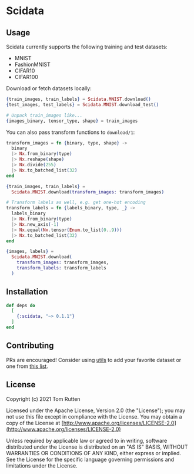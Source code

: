 # Scidata

## Usage

Scidata currently supports the following training and test datasets:

- MNIST
- FashionMNIST
- CIFAR10
- CIFAR100

Download or fetch datasets locally:

```elixir
{train_images, train_labels} = Scidata.MNIST.download()
{test_images, test_labels} = Scidata.MNIST.download_test()

# Unpack train_images like...
{images_binary, tensor_type, shape} = train_images
```

You can also pass transform functions to `download/1`:

```elixir
transform_images = fn {binary, type, shape} ->
  binary
  |> Nx.from_binary(type)
  |> Nx.reshape(shape)
  |> Nx.divide(255)
  |> Nx.to_batched_list(32)
end

{train_images, train_labels} =
  Scidata.MNIST.download(transform_images: transform_images)

# Transform labels as well, e.g. get one-hot encoding
transform_labels = fn {labels_binary, type, _} ->
  labels_binary
  |> Nx.from_binary(type)
  |> Nx.new_axis(-1)
  |> Nx.equal(Nx.tensor(Enum.to_list(0..9)))
  |> Nx.to_batched_list(32)
end

{images, labels} =
  Scidata.MNIST.download(
    transform_images: transform_images,
    transform_labels: transform_labels
  )
```

## Installation

```elixir
def deps do
  [
    {:scidata, "~> 0.1.1"}
  ]
end
```

## Contributing

PRs are encouraged! Consider using [utils](https://github.com/elixir-nx/scidata/blob/master/lib/scidata/utils.ex) to add your favorite dataset or one from [this list](https://github.com/elixir-nx/scidata/issues/16).

## License

Copyright (c) 2021 Tom Rutten

Licensed under the Apache License, Version 2.0 (the "License");
you may not use this file except in compliance with the License.
You may obtain a copy of the License at [http://www.apache.org/licenses/LICENSE-2.0](http://www.apache.org/licenses/LICENSE-2.0)

Unless required by applicable law or agreed to in writing, software
distributed under the License is distributed on an "AS IS" BASIS,
WITHOUT WARRANTIES OR CONDITIONS OF ANY KIND, either express or implied.
See the License for the specific language governing permissions and
limitations under the License.
